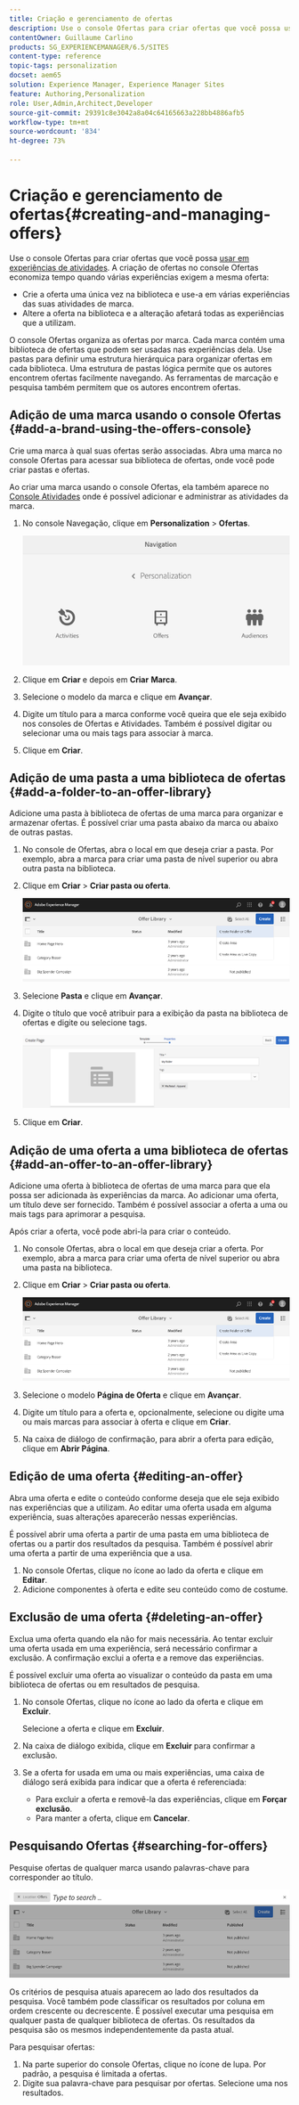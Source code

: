 ```yaml
---
title: Criação e gerenciamento de ofertas
description: Use o console Ofertas para criar ofertas que você possa usar em experiências de atividades
contentOwner: Guillaume Carlino
products: SG_EXPERIENCEMANAGER/6.5/SITES
content-type: reference
topic-tags: personalization
docset: aem65
solution: Experience Manager, Experience Manager Sites
feature: Authoring,Personalization
role: User,Admin,Architect,Developer
source-git-commit: 29391c8e3042a8a04c64165663a228bb4886afb5
workflow-type: tm+mt
source-wordcount: '834'
ht-degree: 73%

---
```


# Criação e gerenciamento de ofertas{#creating-and-managing-offers}

Use o console Ofertas para criar ofertas que você possa [usar em experiências de atividades](/help/sites-authoring/content-targeting-touch.md). A criação de ofertas no console Ofertas economiza tempo quando várias experiências exigem a mesma oferta:

* Crie a oferta uma única vez na biblioteca e use-a em várias experiências das suas atividades de marca.
* Altere a oferta na biblioteca e a alteração afetará todas as experiências que a utilizam.

O console Ofertas organiza as ofertas por marca. Cada marca contém uma biblioteca de ofertas que podem ser usadas nas experiências dela. Use pastas para definir uma estrutura hierárquica para organizar ofertas em cada biblioteca. Uma estrutura de pastas lógica permite que os autores encontrem ofertas facilmente navegando. As ferramentas de marcação e pesquisa também permitem que os autores encontrem ofertas.

## Adição de uma marca usando o console Ofertas {#add-a-brand-using-the-offers-console}

Crie uma marca à qual suas ofertas serão associadas. Abra uma marca no console Ofertas para acessar sua biblioteca de ofertas, onde você pode criar pastas e ofertas.

Ao criar uma marca usando o console Ofertas, ela também aparece no [Console Atividades](/help/sites-authoring/activitylib.md) onde é possível adicionar e administrar as atividades da marca.

1. No console Navegação, clique em **Personalization** > **Ofertas**.

   ![captura de tela_2019-03-05at124139-1](assets/screen-shot_2019-03-05at124139-1.png)

1. Clique em **Criar** e depois em **Criar** **Marca**.
1. Selecione o modelo da marca e clique em **Avançar**.
1. Digite um título para a marca conforme você queira que ele seja exibido nos consoles de Ofertas e Atividades. Também é possível digitar ou selecionar uma ou mais tags para associar à marca.
1. Clique em **Criar**.

## Adição de uma pasta a uma biblioteca de ofertas {#add-a-folder-to-an-offer-library}

Adicione uma pasta à biblioteca de ofertas de uma marca para organizar e armazenar ofertas. É possível criar uma pasta abaixo da marca ou abaixo de outras pastas.

1. No console de Ofertas, abra o local em que deseja criar a pasta. Por exemplo, abra a marca para criar uma pasta de nível superior ou abra outra pasta na biblioteca.
1. Clique em **Criar** > **Criar pasta ou oferta**.

   ![captura de tela_2019-03-05at124557](assets/screen-shot_2019-03-05at124557.png)

1. Selecione **Pasta** e clique em **Avançar**.
1. Digite o título que você atribuir para a exibição da pasta na biblioteca de ofertas e digite ou selecione tags.

   ![chlimage_1-172](assets/chlimage_1-172.png)

1. Clique em **Criar**.

## Adição de uma oferta a uma biblioteca de ofertas {#add-an-offer-to-an-offer-library}

Adicione uma oferta à biblioteca de ofertas de uma marca para que ela possa ser adicionada às experiências da marca. Ao adicionar uma oferta, um título deve ser fornecido. Também é possível associar a oferta a uma ou mais tags para aprimorar a pesquisa.

Após criar a oferta, você pode abri-la para criar o conteúdo.

1. No console Ofertas, abra o local em que deseja criar a oferta. Por exemplo, abra a marca para criar uma oferta de nível superior ou abra uma pasta na biblioteca.
1. Clique em **Criar** > **Criar pasta ou oferta**.

   ![captura de tela_2019-03-05at124557-1](assets/screen-shot_2019-03-05at124557-1.png)

1. Selecione o modelo **Página de Oferta** e clique em **Avançar**.
1. Digite um título para a oferta e, opcionalmente, selecione ou digite uma ou mais marcas para associar à oferta e clique em **Criar**.
1. Na caixa de diálogo de confirmação, para abrir a oferta para edição, clique em **Abrir Página**.

## Edição de uma oferta {#editing-an-offer}

Abra uma oferta e edite o conteúdo conforme deseja que ele seja exibido nas experiências que a utilizam. Ao editar uma oferta usada em alguma experiência, suas alterações aparecerão nessas experiências.

É possível abrir uma oferta a partir de uma pasta em uma biblioteca de ofertas ou a partir dos resultados da pesquisa. Também é possível abrir uma oferta a partir de uma experiência que a usa.

1. No console Ofertas, clique no ícone ao lado da oferta e clique em **Editar**.
1. Adicione componentes à oferta e edite seu conteúdo como de costume.

## Exclusão de uma oferta {#deleting-an-offer}

Exclua uma oferta quando ela não for mais necessária. Ao tentar excluir uma oferta usada em uma experiência, será necessário confirmar a exclusão. A confirmação exclui a oferta e a remove das experiências.

É possível excluir uma oferta ao visualizar o conteúdo da pasta em uma biblioteca de ofertas ou em resultados de pesquisa.

1. No console Ofertas, clique no ícone ao lado da oferta e clique em **Excluir**.

   Selecione a oferta e clique em **Excluir**.

1. Na caixa de diálogo exibida, clique em **Excluir** para confirmar a exclusão.
1. Se a oferta for usada em uma ou mais experiências, uma caixa de diálogo será exibida para indicar que a oferta é referenciada:

   * Para excluir a oferta e removê-la das experiências, clique em **Forçar exclusão**.
   * Para manter a oferta, clique em **Cancelar**.

## Pesquisando Ofertas {#searching-for-offers}

Pesquise ofertas de qualquer marca usando palavras-chave para corresponder ao título.

![captura de tela_2019-03-05at124731](assets/screen-shot_2019-03-05at124731.png)

Os critérios de pesquisa atuais aparecem ao lado dos resultados da pesquisa. Você também pode classificar os resultados por coluna em ordem crescente ou decrescente. É possível executar uma pesquisa em qualquer pasta de qualquer biblioteca de ofertas. Os resultados da pesquisa são os mesmos independentemente da pasta atual.

Para pesquisar ofertas:

1. Na parte superior do console Ofertas, clique no ícone de lupa. Por padrão, a pesquisa é limitada a ofertas.
1. Digite sua palavra-chave para pesquisar por ofertas. Selecione uma nos resultados.
